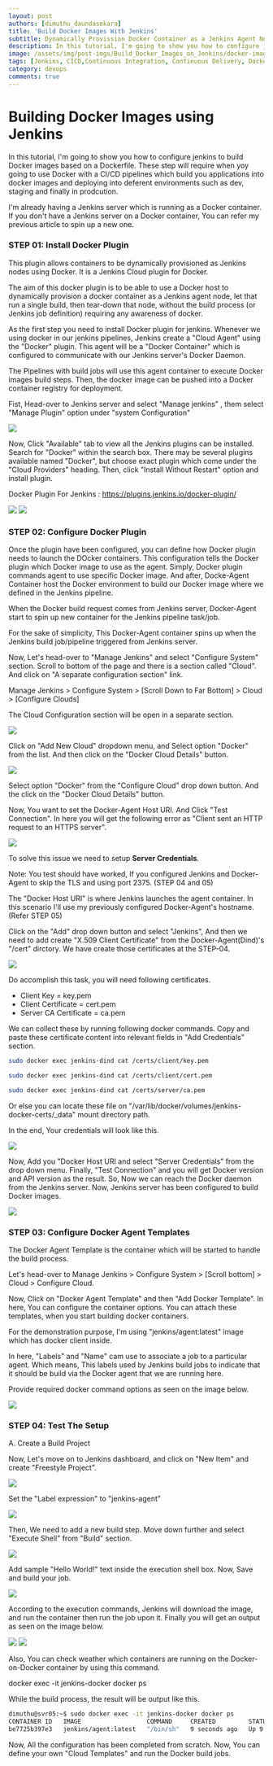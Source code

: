 ```yaml
---
layout: post
authors: [dimuthu_daundasekara]
title: 'Build Docker Images With Jenkins'
subtitle: Dynamically Provission Docker Container as a Jenkins Agent Node
description: In this tutorial, I'm going to show you how to configure jenkins to build Docker images based on a Dockerfile. These step will require when yoy going to use Docker with a CI/CD pipelines which build you applications into docker images and deploying into deferent environments such as dev, staging and finally in prodcution.
image: /assets/img/post-imgs/Build_Docker_Images_on_Jenkins/docker-image-build-jenkins.jpg
tags: [Jenkins, CICD,Continuous Integration, Continuous Delivery, Docker, Docker-Compose]
category: devops
comments: true
---
```


# Building Docker Images using Jenkins

In this tutorial, I'm going to show you how to configure jenkins to build Docker images based on a Dockerfile. These step will require when yoy going to use Docker with a CI/CD pipelines which build you applications into docker images and deploying into deferent environments such as dev, staging and finally in prodcution.

I'm already having a Jenkins server which is running as a Docker container. If you don't have a Jenkins server on a Docker container,  You can refer my previous article to spin up a new one.

### STEP 01: Install Docker Plugin

This plugin allows containers to be dynamically provisioned as Jenkins nodes using Docker. It is a Jenkins Cloud plugin for Docker.

The aim of this docker plugin is to be able to use a Docker host to dynamically provision a docker container as a Jenkins agent node, let that run a single build, then tear-down that node, without the build process (or Jenkins job definition) requiring any awareness of docker.

As the first step you need to install Docker plugin for jenkins. Whenever we using docker in our jenkins pipelines, Jenkins create a "Cloud Agent" using the "Docker" plugin. This agent will be a "Docker Container" which is configured to communicate with our Jenkins server's Docker Daemon.

The Pipelines with build jobs will use this agent container to execute Docker images build steps. Then, the docker image can be pushed into a Docker container registry for deployment.

Fist, Head-over to Jenkins server and select "Manage jenkins" , them select "Manage Plugin" option under "system Configuration"


<img src="/assets/img/post-imgs/Build_Docker_Images_on_Jenkins/1.png" width="auto" width="100%">



Now, Click "Available" tab to view all the Jenkins plugins can be installed. Search for "Docker" within the search box. There may be several plugins available named "Docker", but choose exact plugin which come under the "Cloud Providers" heading. Then, click "Install Without Restart" option and install plugin.

Docker Plugin For Jenkins : <a href="https://plugins.jenkins.io/docker-plugin/" target="_blank">https://plugins.jenkins.io/docker-plugin/</a>

<img src="/assets/img/post-imgs/Build_Docker_Images_on_Jenkins/2.png" width="auto" width="100%">

<img src="/assets/img/post-imgs/Build_Docker_Images_on_Jenkins/3.png" width="auto" width="100%">

### STEP 02: Configure Docker Plugin

Once the plugin have been configured, you can define how Docker plugin needs to launch the DOcker containers.
This configuration tells the Docker plugin which Docker image to use as the agent. Simply, Docker plugin commands agent to use specific Docker image. And after, Docke-Agent Container host the Docker environment to build our Docker image where we defined in the Jenkins pipeline.  

When the Docker build request comes from Jenkins server, Docker-Agent start to spin up new container for the Jenkins pipeline task/job.

For the sake of simplicity, This Docker-Agent container spins up when the Jenkins build job/pipeline triggered from Jenkins server.

Now, Let's head-over to "Manage Jenkins" and select "Configure System" section. Scroll to bottom of the page and there is a section called "Cloud". And click on "A separate configuration section" link.

Manage Jenkins > Configure System > [Scroll Down to Far Bottom] > Cloud > [Configure Clouds]

The Cloud Configuration section will be open in a separate section.


<img src="/assets/img/post-imgs/Build_Docker_Images_on_Jenkins/4.png" width="auto" width="100%">

Click on "Add New Cloud" dropdown menu, and Select option "Docker" from the list. And then click on the "Docker Cloud Details" button.


<img src="/assets/img/post-imgs/Build_Docker_Images_on_Jenkins/5.png" width="auto" width="100%">


Select option "Docker" from the "Configure Cloud" drop down button. And the click on the "Docker Cloud Details" button.


Now, You want to set the Docker-Agent Host URI. And Click "Test Connection". In here you will get the following error as "Client sent an HTTP request to an HTTPS server".

<img src="/assets/img/post-imgs/Build_Docker_Images_on_Jenkins/6.png" width="auto" width="100%">

To solve this issue we need to setup **Server Credentials**.

Note: You test should have worked, If you configured Jenkins and Docker-Agent to skip the TLS and using port 2375. (STEP 04 and 05)

The "Docker Host URI" is where Jenkins launches the agent container. In this scenario I'll use my previously configured Docker-Agent's hostname. (Refer STEP 05)

Click on the "Add" drop down button and select "Jenkins", And then we need to add create "X.509 Client Certificate" from the Docker-Agent(Dind)'s "/cert" dirctory. We have create those certificates at the STEP-04. 


<img src="/assets/img/post-imgs/Build_Docker_Images_on_Jenkins/7.png" width="auto" width="100%">

Do accomplish this task, you will need following certificates. 

* Client Key = key.pem
* Client Certificate = cert.pem
* Server CA Certificate = ca.pem

We can collect these by running following docker commands. Copy and paste these certificate content into relevant fields in "Add Credentials" section.

```bash
sudo docker exec jenkins-dind cat /certs/client/key.pem

sudo docker exec jenkins-dind cat /certs/client/cert.pem

sudo docker exec jenkins-dind cat /certs/server/ca.pem
```

Or else you can locate these file on "/var/lib/docker/volumes/jenkins-docker-certs/_data" mount directory path.

In the end, Your credentials will look like this.

<img src="/assets/img/post-imgs/Build_Docker_Images_on_Jenkins/8.png" width="auto" width="100%">

Now, Add you "Docker Host URI and select "Server Credentials" from the drop down menu. Finally, "Test Connection" and you will get Docker version and API version as the result. So, Now we can reach the Docker daemon from the Jenkins server. Now, Jenkins server has been configured to build Docker images.

<img src="/assets/img/post-imgs/Build_Docker_Images_on_Jenkins/9.png" width="auto" width="100%">

### STEP 03: Configure Docker Agent Templates

The Docker Agent Template is the container which will be started to handle the build process.

Let's head-over to Manage Jenkins > Configure System > [Scroll bottom] > Cloud > Configure Cloud.

Now, Click on "Docker Agent Template" and then "Add Docker Template".
In here, You can configure the container options. You can attach these templates, when you start building docker containers.

For the demonstration purpose, I'm  using "jenkins/agent:latest" image which has docker client inside.

In here, "Labels" and "Name" cam use to associate a job to a particular agent. Which means, This labels used by Jenkins build jobs to indicate that it should be build via the Docker agent that we are running here. 

Provide required docker command options as seen on the image below.

<img src="/assets/img/post-imgs/Build_Docker_Images_on_Jenkins/10.png" width="auto" width="100%">

### STEP 04: Test The Setup

A. Create a Build Project

Now, Let's move on to Jenkins dashboard, and click on "New Item" and create "Freestyle Project".

<img src="/assets/img/post-imgs/Build_Docker_Images_on_Jenkins/13.png" width="auto" width="100%">

Set the "Label expression" to "jenkins-agent"

<img src="/assets/img/post-imgs/Build_Docker_Images_on_Jenkins/14.png" width="auto" width="100%">

Then, We need to add a new build step. Move down further and select "Execute Shell" from "Build" section.

<img src="/assets/img/post-imgs/Build_Docker_Images_on_Jenkins/15.png" width="auto" width="100%">

Add sample "Hello World!" text inside the execution shell box.
Now, Save and build your job.

<img src="/assets/img/post-imgs/Build_Docker_Images_on_Jenkins/16.png" width="auto" width="100%">

According to the execution commands, Jenkins will download the image, and run the container then run the job upon it. Finally you will get an output as seen on the image below.

<img src="/assets/img/post-imgs/Build_Docker_Images_on_Jenkins/17.png" width="auto" width="100%">

<img src="/assets/img/post-imgs/Build_Docker_Images_on_Jenkins/18.png" width="auto" width="100%">

Also, You can check weather which containers are running on the Docker-on-Docker container by using this command.

docker exec -it jenkins-docker docker ps

While the build process, the result will be output like this.

```bash
dimuthu@svr05:~$ sudo docker exec -it jenkins-docker docker ps
CONTAINER ID   IMAGE                  COMMAND     CREATED         STATUS         PORTS     NAMES
be7725b397e3   jenkins/agent:latest   "/bin/sh"   9 seconds ago   Up 9 seconds             kind_carver
```

Now, All the configuration has been completed from scratch. Now, You can define your own "Cloud Templates" and run the Docker build jobs.
